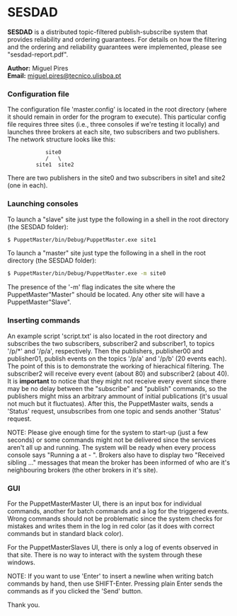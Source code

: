 # SESDAD

**SESDAD** is a distributed topic-filtered publish-subscribe system that provides reliability and ordering guarantees. For details on how the filtering and the ordering and reliability guarantees were implemented, please see "sesdad-report.pdf".

**Author:** Miguel Pires <br/>
**Email:** miguel.pires@tecnico.ulisboa.pt

### Configuration file

The configuration file 'master.config' is located in the root directory (where it
should remain in order for the program to execute). This particular config file
requires three sites (i.e., three consoles if we're testing it locally) and launches
three brokers at each site, two subscribers and two publishers. The network structure
looks like this:

				site0
				/   \
			 site1	site2


There are two publishers in the site0 and two subscribers in site1 and site2 (one
in each).

### Launching consoles

To launch a "slave" site just type the following in a shell in the root directory 
(the SESDAD folder):

``` bash
$ PuppetMaster/bin/Debug/PuppetMaster.exe site1
```

To launch a "master" site just type the following in a shell in the root directory 
(the SESDAD folder):

``` bash
$ PuppetMaster/bin/Debug/PuppetMaster.exe -m site0
```

The presence of the '-m' flag indicates the site where the PuppetMaster"Master" 
should be located. Any other site will have a PuppetMaster"Slave".

### Inserting commands

An example script 'script.txt' is also located in the root directory and subscribes the two
subscribers, subscriber2 and subscriber1, to topics '/p/\*' and '/p/a', respectively. Then
the publishers, publisher00 and publisher01, publish events on the topics '/p/a' and '/p/b'
(20 events each). The point of this is to demonstrate the working of hierachical filtering.
The subscriber2 will receive every event (about 80) and subscriber2 (about 40).
It is **important** to notice that they might not receive every event since there may be no delay
between the "subscribe" and "publish" commands, so the publishers might miss an arbitrary
ammount of initial publications (it's usual not much but it fluctuates).
After this, the PuppetMaster waits, sends a 'Status' request, unsubscribes from one topic and
sends another 'Status' request.

NOTE: Please give enough time for the system to start-up (just a few seconds) or some commands
might not be delivered since the services aren't all up and running. The system will be ready when
every process console says "Running a <process-name> at <url> - <site>". Brokers also have to
display two "Received sibling ..." messages that mean the broker has been informed of who are it's
neighbouring brokers (the other brokers in it's site).

### GUI

For the PuppetMasterMaster UI, there is an input box for individual commands, 
another for batch commands and a log for the triggered events. Wrong commands 
should not be problematic since the system checks for mistakes and writes them 
in the log in red color (as it does with correct commands but in standard black color).

For the PuppetMasterSlaves UI, there is only a log of events observed in that site. 
There is no way to interact with the system through these windows.

NOTE: If you want to use 'Enter' to insert a newline when writing batch commands 
by hand, then use SHIFT-Enter. Pressing plain Enter sends the commands as if you 
clicked the 'Send' button.


Thank you.
